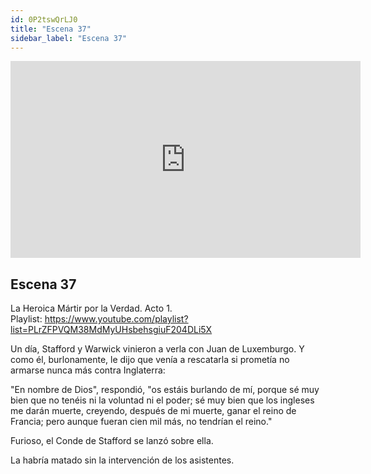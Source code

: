 ```yaml
---
id: 0P2tswQrLJ0
title: "Escena 37"
sidebar_label: "Escena 37"
---
```


<div class="video-float-container">
  <iframe
    width="560"
    height="315"
    src="https://www.youtube.com/embed/0P2tswQrLJ0"
    title="YouTube video player"
    frameborder="0"
    allow="accelerometer; autoplay; clipboard-write; encrypted-media; gyroscope; picture-in-picture; web-share"
    referrerpolicy="strict-origin-when-cross-origin"
    allowfullscreen
  ></iframe>
</div>

## Escena 37

La Heroica Mártir por la Verdad. Acto 1.  
Playlist: https://www.youtube.com/playlist?list=PLrZFPVQM38MdMyUHsbehsgiuF204DLi5X

Un día, Stafford y Warwick vinieron a verla con Juan de Luxemburgo. Y como él, burlonamente, le dijo que venía a rescatarla si prometía no armarse nunca más contra Inglaterra:

"En nombre de Dios", respondió, "os estáis burlando de mí, porque sé muy bien que no tenéis ni la voluntad ni el poder; sé muy bien que los ingleses me darán muerte, creyendo, después de mi muerte, ganar el reino de Francia; pero aunque fueran cien mil más, no tendrían el reino."

Furioso, el Conde de Stafford se lanzó sobre ella.

La habría matado sin la intervención de los asistentes.
